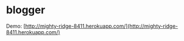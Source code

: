 # blogger #

Demo: [http://mighty-ridge-8411.herokuapp.com/](http://mighty-ridge-8411.herokuapp.com/)
